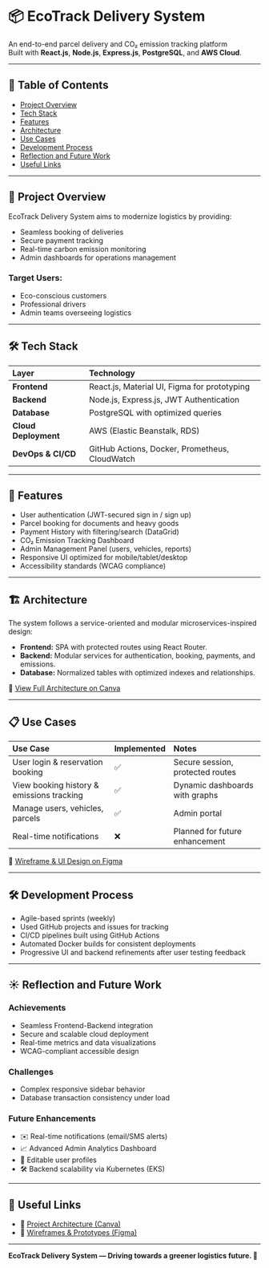 # 📦 EcoTrack Delivery System
An end-to-end parcel delivery and CO₂ emission tracking platform  
Built with **React.js**, **Node.js**, **Express.js**, **PostgreSQL**, and **AWS Cloud**.

---

## 🧩 Table of Contents
- [Project Overview](#-project-overview)
- [Tech Stack](#-tech-stack)
- [Features](#-features)
- [Architecture](#-architecture)
- [Use Cases](#-use-cases)
- [Development Process](#-development-process)
- [Reflection and Future Work](#-reflection-and-future-work)
- [Useful Links](#-useful-links)

---

## 🎯 Project Overview
EcoTrack Delivery System aims to modernize logistics by providing:
- Seamless booking of deliveries
- Secure payment tracking
- Real-time carbon emission monitoring
- Admin dashboards for operations management

### Target Users:
- Eco-conscious customers
- Professional drivers
- Admin teams overseeing logistics

---

## 🛠️ Tech Stack

| Layer | Technology |
|:------|:-----------|
| **Frontend** | React.js, Material UI, Figma for prototyping |
| **Backend** | Node.js, Express.js, JWT Authentication |
| **Database** | PostgreSQL with optimized queries |
| **Cloud Deployment** | AWS (Elastic Beanstalk, RDS) |
| **DevOps & CI/CD** | GitHub Actions, Docker, Prometheus, CloudWatch |

---

## 🚀 Features
- User authentication (JWT-secured sign in / sign up)
- Parcel booking for documents and heavy goods
- Payment History with filtering/search (DataGrid)
- CO₂ Emission Tracking Dashboard
- Admin Management Panel (users, vehicles, reports)
- Responsive UI optimized for mobile/tablet/desktop
- Accessibility standards (WCAG compliance)

---

## 🏗️ Architecture
The system follows a service-oriented and modular microservices-inspired design:


- **Frontend:** SPA with protected routes using React Router.
- **Backend:** Modular services for authentication, booking, payments, and emissions.
- **Database:** Normalized tables with optimized indexes and relationships.

📎 [View Full Architecture on Canva](#)

---

## 📋 Use Cases

| Use Case | Implemented | Notes |
|:---------|:------------|:------|
| User login & reservation booking | ✅ | Secure session, protected routes |
| View booking history & emissions tracking | ✅ | Dynamic dashboards with graphs |
| Manage users, vehicles, parcels | ✅ | Admin portal |
| Real-time notifications | ❌ | Planned for future enhancement |

📎 [Wireframe & UI Design on Figma](#)

---

## 🛠️ Development Process
- Agile-based sprints (weekly)
- Used GitHub projects and issues for tracking
- CI/CD pipelines built using GitHub Actions
- Automated Docker builds for consistent deployments
- Progressive UI and backend refinements after user testing feedback

---

## ☀️ Reflection and Future Work

### Achievements
- Seamless Frontend-Backend integration
- Secure and scalable cloud deployment
- Real-time metrics and data visualizations
- WCAG-compliant accessible design

### Challenges
- Complex responsive sidebar behavior
- Database transaction consistency under load

### Future Enhancements
- ✉️ Real-time notifications (email/SMS alerts)
- 📈 Advanced Admin Analytics Dashboard
- 📝 Editable user profiles
- 🛠️ Backend scalability via Kubernetes (EKS)

---

## 📙 Useful Links
- 📎 [Project Architecture (Canva)](#)
- 🎨 [Wireframes & Prototypes (Figma)](#)

---

**EcoTrack Delivery System — Driving towards a greener logistics future. 🌱**
